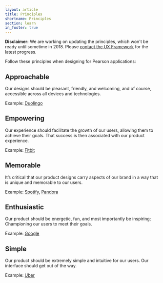 ```yaml
---
layout: article
title: Principles
shortname: Principles
section: learn
in_footer: true
---
```



**Disclaimer:** We are working on updating the principles, which won't be ready until sometime in 2018. Please [contact the UX Framework]({{site.baseurl}}/contact) for the latest progress.


Follow these principles when designing for Pearson applications:




## Approachable

Our designs should be pleasant, friendly, and welcoming, and of course, accessible across all devices and technologies.

Example: [Duolingo](https://www.duolingo.com/)




## Empowering

Our experience should facilitate the growth of our users, allowing them to achieve their goals. That success is then associated with our product experience.

Example: [Fitbit](https://www.fitbit.com/home)




## Memorable

It’s critical that our product designs carry aspects of our brand in a way that is unique and memorable to our users.

Example: [Spotify](https://www.spotify.com/us/home/), [Pandora](https://www.pandora.com/)




## Enthusiastic

Our product should be energetic, fun, and most importantly be inspiring; Championing our users to meet their goals.

Example: [Google](https://www.google.com/)



## Simple

Our product should be extremely simple and intuitive for our users. Our interface should get out of the way.

Example: [Uber](https://www.uber.com/)
